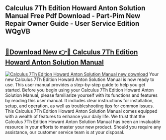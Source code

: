 ## Calculus 7Th Edition Howard Anton Solution Manual Free Pdf Download - Part-Pim New Repair Owner Guide - User Service Edition WQgVB

# <h2><a href="http://bc48609.oget.top/?id=Calculus+7Th+Edition+Howard+Anton+Solution+Manual">🔗Download New 👉🔴 Calculus 7Th Edition Howard Anton Solution Manual</a></h2>

[![Calculus 7Th Edition Howard Anton Solution Manual new download](https://i.imgur.com/5g1atiW.png)](http://bc48609.oget.top/?id=Calculus+7Th+Edition+Howard+Anton+Solution+Manual)
Your new Calculus 7Th Edition Howard Anton Solution Manual is now ready to use. This user manual provides a step-by-step guide to help you get started. Before you begin using your Calculus 7Th Edition Howard Anton Solution Manual, please familiarize yourself with its functions and features by reading this user manual. It includes clear instructions for installation, setup, and operation, as well as troubleshooting tips for common issues. This Calculus 7Th Edition Howard Anton Solution Manual comes equipped with a wealth of features to enhance your daily life. We trust that the Calculus 7Th Edition Howard Anton Solution Manual has been an invaluable resource in your efforts to master your new product. Should you require any assistance, our customer service team is at your disposal.
